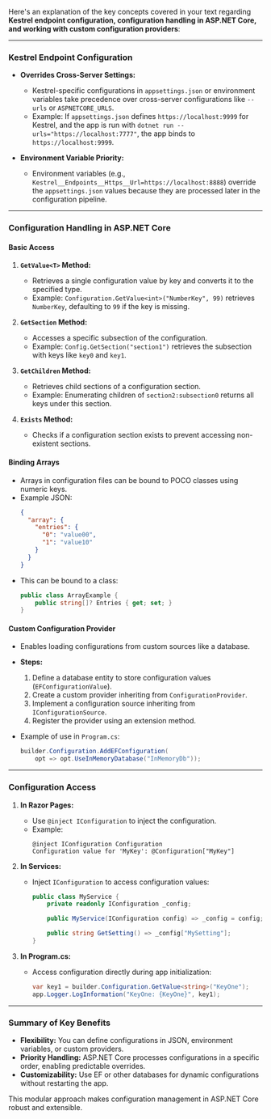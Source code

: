 Here's an explanation of the key concepts covered in your text regarding **Kestrel endpoint configuration, configuration handling in ASP.NET Core, and working with custom configuration providers**:

---

### **Kestrel Endpoint Configuration**
- **Overrides Cross-Server Settings:** 
  - Kestrel-specific configurations in `appsettings.json` or environment variables take precedence over cross-server configurations like `--urls` or `ASPNETCORE_URLS`.
  - Example: If `appsettings.json` defines `https://localhost:9999` for Kestrel, and the app is run with `dotnet run --urls="https://localhost:7777"`, the app binds to `https://localhost:9999`.

- **Environment Variable Priority:**
  - Environment variables (e.g., `Kestrel__Endpoints__Https__Url=https://localhost:8888`) override the `appsettings.json` values because they are processed later in the configuration pipeline.

---

### **Configuration Handling in ASP.NET Core**

#### **Basic Access**
1. **`GetValue<T>` Method:**
   - Retrieves a single configuration value by key and converts it to the specified type.
   - Example: `Configuration.GetValue<int>("NumberKey", 99)` retrieves `NumberKey`, defaulting to `99` if the key is missing.

2. **`GetSection` Method:**
   - Accesses a specific subsection of the configuration.
   - Example: `Config.GetSection("section1")` retrieves the subsection with keys like `key0` and `key1`.

3. **`GetChildren` Method:**
   - Retrieves child sections of a configuration section.
   - Example: Enumerating children of `section2:subsection0` returns all keys under this section.

4. **`Exists` Method:**
   - Checks if a configuration section exists to prevent accessing non-existent sections.

#### **Binding Arrays**
- Arrays in configuration files can be bound to POCO classes using numeric keys.
- Example JSON:
  ```json
  {
    "array": {
      "entries": {
        "0": "value00",
        "1": "value10"
      }
    }
  }
  ```
- This can be bound to a class:
  ```csharp
  public class ArrayExample {
      public string[]? Entries { get; set; }
  }
  ```

#### **Custom Configuration Provider**
- Enables loading configurations from custom sources like a database.
- **Steps:**
  1. Define a database entity to store configuration values (`EFConfigurationValue`).
  2. Create a custom provider inheriting from `ConfigurationProvider`.
  3. Implement a configuration source inheriting from `IConfigurationSource`.
  4. Register the provider using an extension method.

- Example of use in `Program.cs`:
  ```csharp
  builder.Configuration.AddEFConfiguration(
      opt => opt.UseInMemoryDatabase("InMemoryDb"));
  ```

---

### **Configuration Access**

1. **In Razor Pages:**
   - Use `@inject IConfiguration` to inject the configuration.
   - Example:
     ```razor
     @inject IConfiguration Configuration
     Configuration value for 'MyKey': @Configuration["MyKey"]
     ```

2. **In Services:**
   - Inject `IConfiguration` to access configuration values:
     ```csharp
     public class MyService {
         private readonly IConfiguration _config;

         public MyService(IConfiguration config) => _config = config;

         public string GetSetting() => _config["MySetting"];
     }
     ```

3. **In Program.cs:**
   - Access configuration directly during app initialization:
     ```csharp
     var key1 = builder.Configuration.GetValue<string>("KeyOne");
     app.Logger.LogInformation("KeyOne: {KeyOne}", key1);
     ```

---

### **Summary of Key Benefits**
- **Flexibility:** You can define configurations in JSON, environment variables, or custom providers.
- **Priority Handling:** ASP.NET Core processes configurations in a specific order, enabling predictable overrides.
- **Customizability:** Use EF or other databases for dynamic configurations without restarting the app.

This modular approach makes configuration management in ASP.NET Core robust and extensible.